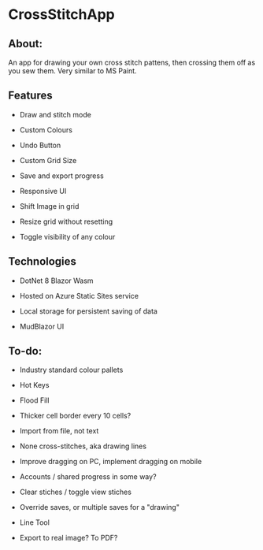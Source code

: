 # CrossStitchApp

## About:

An app for drawing your own cross stitch pattens, then crossing them off as you sew them. Very similar to MS Paint.

## Features

- Draw and stitch mode

- Custom Colours

- Undo Button

- Custom Grid Size

- Save and export progress

- Responsive UI
 
- Shift Image in grid

- Resize grid without resetting

- Toggle visibility of any colour

## Technologies

- DotNet 8 Blazor Wasm 

- Hosted on Azure Static Sites service

- Local storage for persistent saving of data

- MudBlazor UI

## To-do:

- Industry standard colour pallets

- Hot Keys

- Flood Fill

- Thicker cell border every 10 cells?

- Import from file, not text

- None cross-stitches, aka drawing lines

- Improve dragging on PC, implement dragging on mobile

- Accounts / shared progress in some way?

- Clear stiches / toggle view stiches

- Override saves, or multiple saves for a "drawing"

- Line Tool

- Export to real image? To PDF?